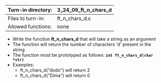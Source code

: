 Turn-in directory: | 3_24_09_ft_n_chars_d |
-------------|-------------|
Files to turn-in: | ft_n_chars_d.c |
Allowed functions: | none
* Write the function **ft_n_chars_d** that will take a string as an argument
* The function will return the number of characters 'd' present in the string
* The function must be prototyped as follows:
  **`int ft_n_chars_d(char *str)`**
* Examples:
  - ft_n_chars_d("dodo") will return 2
  - ft_n_chars_d("Dima") will return 0
